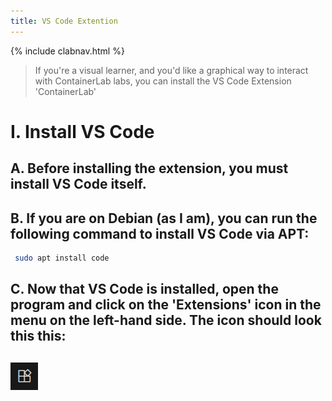 ```yaml
---
title: VS Code Extention
---
```

{% include clabnav.html %}
> If you're a visual learner, and you'd like a graphical way to interact with ContainerLab labs, you can install the VS Code Extension 'ContainerLab'

# I. Install VS Code
## A. Before installing the extension, you must install VS Code itself.
## B. If you are on Debian (as I am), you can run the following command to install VS Code via APT:

```bash
 sudo apt install code
```
## C. Now that VS Code is installed, open the program and click on the 'Extensions' icon in the menu on the left-hand side. The icon should look this this: 
## ![VS Code Extension icon](/images/vsCodeExt.png)

